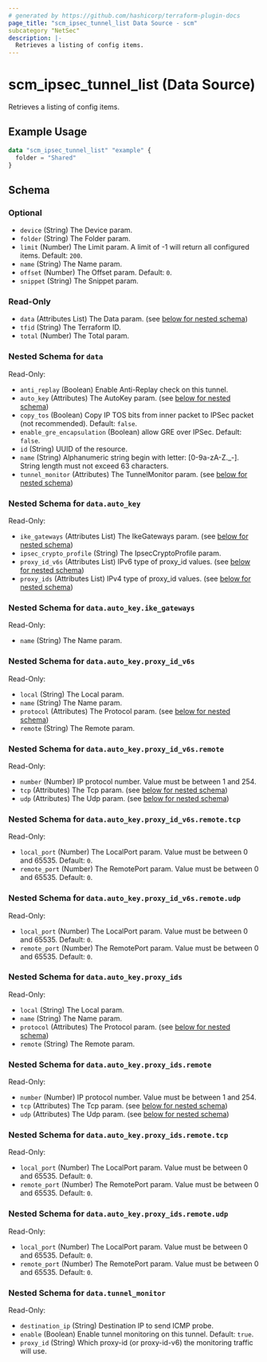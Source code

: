 ```yaml
---
# generated by https://github.com/hashicorp/terraform-plugin-docs
page_title: "scm_ipsec_tunnel_list Data Source - scm"
subcategory "NetSec"
description: |-
  Retrieves a listing of config items.
---
```


# scm_ipsec_tunnel_list (Data Source)

Retrieves a listing of config items.

## Example Usage

```terraform
data "scm_ipsec_tunnel_list" "example" {
  folder = "Shared"
}
```

<!-- schema generated by tfplugindocs -->
## Schema

### Optional

- `device` (String) The Device param.
- `folder` (String) The Folder param.
- `limit` (Number) The Limit param. A limit of -1 will return all configured items. Default: `200`.
- `name` (String) The Name param.
- `offset` (Number) The Offset param. Default: `0`.
- `snippet` (String) The Snippet param.

### Read-Only

- `data` (Attributes List) The Data param. (see [below for nested schema](#nestedatt--data))
- `tfid` (String) The Terraform ID.
- `total` (Number) The Total param.

<a id="nestedatt--data"></a>
### Nested Schema for `data`

Read-Only:

- `anti_replay` (Boolean) Enable Anti-Replay check on this tunnel.
- `auto_key` (Attributes) The AutoKey param. (see [below for nested schema](#nestedatt--data--auto_key))
- `copy_tos` (Boolean) Copy IP TOS bits from inner packet to IPSec packet (not recommended). Default: `false`.
- `enable_gre_encapsulation` (Boolean) allow GRE over IPSec. Default: `false`.
- `id` (String) UUID of the resource.
- `name` (String) Alphanumeric string begin with letter: [0-9a-zA-Z._-]. String length must not exceed 63 characters.
- `tunnel_monitor` (Attributes) The TunnelMonitor param. (see [below for nested schema](#nestedatt--data--tunnel_monitor))

<a id="nestedatt--data--auto_key"></a>
### Nested Schema for `data.auto_key`

Read-Only:

- `ike_gateways` (Attributes List) The IkeGateways param. (see [below for nested schema](#nestedatt--data--auto_key--ike_gateways))
- `ipsec_crypto_profile` (String) The IpsecCryptoProfile param.
- `proxy_id_v6s` (Attributes List) IPv6 type of proxy_id values. (see [below for nested schema](#nestedatt--data--auto_key--proxy_id_v6s))
- `proxy_ids` (Attributes List) IPv4 type of proxy_id values. (see [below for nested schema](#nestedatt--data--auto_key--proxy_ids))

<a id="nestedatt--data--auto_key--ike_gateways"></a>
### Nested Schema for `data.auto_key.ike_gateways`

Read-Only:

- `name` (String) The Name param.


<a id="nestedatt--data--auto_key--proxy_id_v6s"></a>
### Nested Schema for `data.auto_key.proxy_id_v6s`

Read-Only:

- `local` (String) The Local param.
- `name` (String) The Name param.
- `protocol` (Attributes) The Protocol param. (see [below for nested schema](#nestedatt--data--auto_key--proxy_id_v6s--protocol))
- `remote` (String) The Remote param.

<a id="nestedatt--data--auto_key--proxy_id_v6s--protocol"></a>
### Nested Schema for `data.auto_key.proxy_id_v6s.remote`

Read-Only:

- `number` (Number) IP protocol number. Value must be between 1 and 254.
- `tcp` (Attributes) The Tcp param. (see [below for nested schema](#nestedatt--data--auto_key--proxy_id_v6s--remote--tcp))
- `udp` (Attributes) The Udp param. (see [below for nested schema](#nestedatt--data--auto_key--proxy_id_v6s--remote--udp))

<a id="nestedatt--data--auto_key--proxy_id_v6s--remote--tcp"></a>
### Nested Schema for `data.auto_key.proxy_id_v6s.remote.tcp`

Read-Only:

- `local_port` (Number) The LocalPort param. Value must be between 0 and 65535. Default: `0`.
- `remote_port` (Number) The RemotePort param. Value must be between 0 and 65535. Default: `0`.


<a id="nestedatt--data--auto_key--proxy_id_v6s--remote--udp"></a>
### Nested Schema for `data.auto_key.proxy_id_v6s.remote.udp`

Read-Only:

- `local_port` (Number) The LocalPort param. Value must be between 0 and 65535. Default: `0`.
- `remote_port` (Number) The RemotePort param. Value must be between 0 and 65535. Default: `0`.




<a id="nestedatt--data--auto_key--proxy_ids"></a>
### Nested Schema for `data.auto_key.proxy_ids`

Read-Only:

- `local` (String) The Local param.
- `name` (String) The Name param.
- `protocol` (Attributes) The Protocol param. (see [below for nested schema](#nestedatt--data--auto_key--proxy_ids--protocol))
- `remote` (String) The Remote param.

<a id="nestedatt--data--auto_key--proxy_ids--protocol"></a>
### Nested Schema for `data.auto_key.proxy_ids.remote`

Read-Only:

- `number` (Number) IP protocol number. Value must be between 1 and 254.
- `tcp` (Attributes) The Tcp param. (see [below for nested schema](#nestedatt--data--auto_key--proxy_ids--remote--tcp))
- `udp` (Attributes) The Udp param. (see [below for nested schema](#nestedatt--data--auto_key--proxy_ids--remote--udp))

<a id="nestedatt--data--auto_key--proxy_ids--remote--tcp"></a>
### Nested Schema for `data.auto_key.proxy_ids.remote.tcp`

Read-Only:

- `local_port` (Number) The LocalPort param. Value must be between 0 and 65535. Default: `0`.
- `remote_port` (Number) The RemotePort param. Value must be between 0 and 65535. Default: `0`.


<a id="nestedatt--data--auto_key--proxy_ids--remote--udp"></a>
### Nested Schema for `data.auto_key.proxy_ids.remote.udp`

Read-Only:

- `local_port` (Number) The LocalPort param. Value must be between 0 and 65535. Default: `0`.
- `remote_port` (Number) The RemotePort param. Value must be between 0 and 65535. Default: `0`.





<a id="nestedatt--data--tunnel_monitor"></a>
### Nested Schema for `data.tunnel_monitor`

Read-Only:

- `destination_ip` (String) Destination IP to send ICMP probe.
- `enable` (Boolean) Enable tunnel monitoring on this tunnel. Default: `true`.
- `proxy_id` (String) Which proxy-id (or proxy-id-v6) the monitoring traffic will use.
